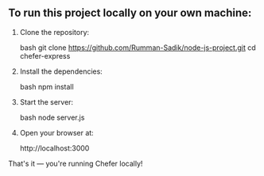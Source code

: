 

## To run this project locally on your own machine:

1. Clone the repository:

    bash
    git clone https://github.com/Rumman-Sadik/node-js-project.git
    cd chefer-express
    

2. Install the dependencies:

    bash
    npm install
   

3. Start the server:

   bash
    node server.js
    

4. Open your browser at:

   
   http://localhost:3000
    

That's it — you're running Chefer locally!
